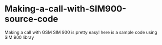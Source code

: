# Making-a-call-with-SIM900-source-code
Making a call with GSM SIM 900 is pretty easy! here is a sample code using SIM 900 libray
